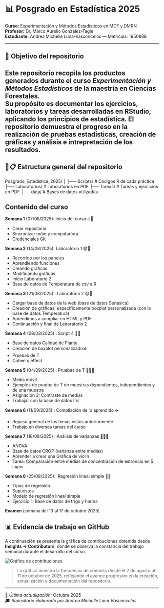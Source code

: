 # 📊 Posgrado en Estadística 2025  
**Curso:** Experimentación y Métodos Estadísticos en MCF y DMRN  
**Profesor:** Dr. Marco Aurelio González-Tagle  
**Estudiante:** Andrea Michelle Luna-Vasconcelos — Matrícula: 1950889  

---

## 🎯 Objetivo del repositorio  
Este repositorio recopila los productos generados durante el curso *Experimentación y Métodos Estadísticos* de la maestría en Ciencias Forestales.  
Su propósito es documentar los ejercicios, laboratorios y tareas desarrolladas en RStudio, aplicando los principios de estadística.
El repositorio demuestra el progreso en la realización de pruebas estadísticas, creación de gráficas y análisis e intrepretación de los resultados.
---

## 📂📋 Estructura general del repositorio
Posgrado_Estadistica_2025/
│
├── Scripts/ # Códigos R de cada práctica
├── Laboratorios/ # Laboratorios en PDF
├── Tareas/ # Tareas y ejercicios en PDF
├── data/ # Bases de datos utilizadas


## Contenido del curso

 **Semana 1** (07/08/2025): Inicio del curso :fire:🚀
 + Crear repositorio
 + Sincronizar nube y computadora
 + Credenciales Git
 
 **Semana 2** (14/08/2025): Laboratorio 1 😎🎱
 + Recorrido por los paneles
 + Aprendiendo funciones
 + Creando gráficas
 + Modificando gráficas
 + Inicio Laboratorio 2
 + Base de datos de Temperatura de csv a R
 
 **Semana 3** (21/08/2025) : Laboratorio 2 😓🤯
 + Cargar base de datos de la web (base de datos Senasica)
 + Creación de gráficas, específicamente boxplot personalizada (con la base de datos Temperatura)
 + Aprendimos a compliar en HTML y PDF
 + Continuación y final de Laboratorio 2
 
 **Semana 4** (28/08/2025) : Script 4 🤠🍳
 + Base de datos Calidad de Planta
 + Creación de boxplot personalizado📊
 + Pruebas de T
 + Cohen´s effect
 
 **Semana 5** (04/09/2025) : Pruebas de T 🤯😬😵
 + Media móvil
 + Ejemplos de prueba de T de muestras dependientes, independientes y de una muestra
 + Asignación 3: Contraste de medias 
 + Trabajar con la base de datos Iris
 
 **Semana 6** (11/09/2025) :  Compliación de lo aprendido ✈️
 + Repaso general de los temas vistos anteriormente
 + Trabajo en diversas tareas del curso
 
 **Semana 7** (18/09/2025) : Análisis de varianzas 🫥🚀👾
 + ANOVA
 + Base de datos CROP (varianza entre medias)
 + Aprender a crear una Gráfica de violín
 + Tarea: Comparación entre medias de concentración de estroncio en 5 lagos.
 
 **Semana 8** (25/09/2025) : Regresión lineal simple 🌾🥐
 + Tipos de regresión
 + Supuestos 
 + Modelo de regresión lineal simple
 + Ejercicio 1: Base de datos de trigo y harina
 
 **Examen** (semana del 13 al 17 de octubre 2025)
 
 
## 📊 Evidencia de trabajo en GitHub  

A continuación se presenta la gráfica de contribuciones obtenida desde **Insights → Contributors**, donde se observa la constancia del trabajo semanal durante el desarrollo del curso.  

![Gráfica de contribuciones](<img width="1200" height="512" alt="Commits over time" src="https://github.com/user-attachments/assets/08d4d2b8-7a89-4fa2-bd55-9db530c1b4ee" />)

> La gráfica muestra la frecuencia de commits desde el 2 de agosto al 11 de octubre de 2025, reflejando el avance progresivo en la creación, actualización y documentación del repositorio.

---

📅 *Última actualización:* Octubre 2025  
🎓 *Repositorio elaborado por Andrea Michelle Luna Vasconcelos*
